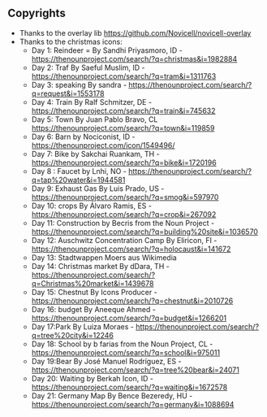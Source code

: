 


## Copyrights

* Thanks to the overlay lib https://github.com/Novicell/novicell-overlay
* Thanks to the christmas icons: 
  * Day 1: Reindeer = By Sandhi Priyasmoro, ID - https://thenounproject.com/search/?q=christmas&i=1982884
  * Day 2: Traf By Saeful Muslim, ID - https://thenounproject.com/search/?q=tram&i=1311763
  * Day 3: speaking By sandra - https://thenounproject.com/search/?q=request&i=1553178
  * Day 4: Train By Ralf Schmitzer, DE - https://thenounproject.com/search/?q=train&i=745632
  * Day 5: Town By Juan Pablo Bravo, CL https://thenounproject.com/search/?q=town&i=119859
  * Day 6: Barn by Nociconist, ID - https://thenounproject.com/icon/1549496/
  * Day 7: Bike by Sakchai Ruankam, TH - https://thenounproject.com/search/?q=bike&i=1720196
  * Day 8 : Faucet by Lnhi, NO  - https://thenounproject.com/search/?q=tap%20water&i=1944581
  * Day 9: Exhaust Gas By Luis Prado, US - https://thenounproject.com/search/?q=smog&i=597970
  * Day 10: crops By Álvaro Ramis, ES  - https://thenounproject.com/search/?q=crop&i=267092
  * Day 11: Construction by Becris from the Noun Project - https://thenounproject.com/search/?q=building%20site&i=1036570
  * Day 12: Auschwitz Concentration Camp By Eliricon, FI - https://thenounproject.com/search/?q=holocaust&i=141672
  * Day 13: Stadtwappen Moers aus Wikimedia
  * Day 14: Christmas market By dDara, TH - https://thenounproject.com/search/?q=Christmas%20market&i=1439678
  * Day 15: Chestnut By Icons Producer - https://thenounproject.com/search/?q=chestnut&i=2010726
  * Day 16: budget By Aneeque Ahmed - https://thenounproject.com/search/?q=budget&i=1266201
  * Day 17:Park By Luiza Moraes - https://thenounproject.com/search/?q=tree%20city&i=12246
  * Day 18: School by b farias from the Noun Project, CL - https://thenounproject.com/search/?q=school&i=975011
  * Day 19:Bear By José Manuel Rodríguez, ES - https://thenounproject.com/search/?q=tree%20bear&i=24071
  * Day 20: Waiting by Berkah Icon, ID - https://thenounproject.com/search/?q=waiting&i=1672578
  * Day 21: Germany Map By Bence Bezeredy, HU - https://thenounproject.com/search/?q=germany&i=1088694